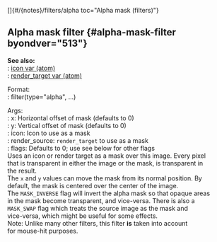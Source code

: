 []{#/{notes}/filters/alpha toc="Alpha mask (filters)"}    
## Alpha mask filter {#alpha-mask-filter byondver="513"}    
**See also:**    
:   [icon var (atom)](/ref/atom/var/icon/icon.md)    
:   [render_target var (atom)](/ref/atom/var/render_target/render_target.md)    
<!-- -->    
Format:    
:   filter(type=\"alpha\", \...)    
<!-- -->    
Args:    
:   x: Horizontal offset of mask (defaults to 0)    
:   y: Vertical offset of mask (defaults to 0)    
:   icon: Icon to use as a mask    
:   render_source: `render_target` to use as a mask    
:   flags: Defaults to 0; use see below for other flags    
Uses an icon or render target as a mask over this image. Every pixel    
that is transparent in either the image or the mask, is transparent in    
the result.    
The `x` and `y` values can move the mask from its normal position. By    
default, the mask is centered over the center of the image.    
The `MASK_INVERSE` flag will invert the alpha mask so that opaque areas    
in the mask become transparent, and vice-versa. There is also a    
`MASK_SWAP` flag which treats the source image as the mask and    
vice-versa, which might be useful for some effects.    
Note: Unlike many other filters, this filter **is** taken into account    
for mouse-hit purposes.  